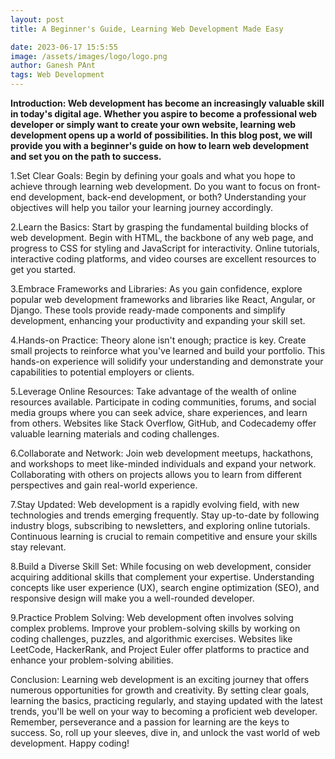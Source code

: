 ```yaml
---
layout: post
title: A Beginner's Guide, Learning Web Development Made Easy

date: 2023-06-17 15:5:55
image: /assets/images/logo/logo.png
author: Ganesh PAnt
tags: Web Development
---
```


**Introduction:
Web development has become an increasingly valuable skill in today's digital age. Whether you aspire to become a professional web developer or simply want to create your own website, learning web development opens up a world of possibilities. In this blog post, we will provide you with a beginner's guide on how to learn web development and set you on the path to success.**

1.Set Clear Goals:
Begin by defining your goals and what you hope to achieve through learning web development. Do you want to focus on front-end development, back-end development, or both? Understanding your objectives will help you tailor your learning journey accordingly.

2.Learn the Basics:
Start by grasping the fundamental building blocks of web development. Begin with HTML, the backbone of any web page, and progress to CSS for styling and JavaScript for interactivity. Online tutorials, interactive coding platforms, and video courses are excellent resources to get you started.

3.Embrace Frameworks and Libraries:
As you gain confidence, explore popular web development frameworks and libraries like React, Angular, or Django. These tools provide ready-made components and simplify development, enhancing your productivity and expanding your skill set.

4.Hands-on Practice:
Theory alone isn't enough; practice is key. Create small projects to reinforce what you've learned and build your portfolio. This hands-on experience will solidify your understanding and demonstrate your capabilities to potential employers or clients.

5.Leverage Online Resources:
Take advantage of the wealth of online resources available. Participate in coding communities, forums, and social media groups where you can seek advice, share experiences, and learn from others. Websites like Stack Overflow, GitHub, and Codecademy offer valuable learning materials and coding challenges.

6.Collaborate and Network:
Join web development meetups, hackathons, and workshops to meet like-minded individuals and expand your network. Collaborating with others on projects allows you to learn from different perspectives and gain real-world experience.

7.Stay Updated:
Web development is a rapidly evolving field, with new technologies and trends emerging frequently. Stay up-to-date by following industry blogs, subscribing to newsletters, and exploring online tutorials. Continuous learning is crucial to remain competitive and ensure your skills stay relevant.

8.Build a Diverse Skill Set:
While focusing on web development, consider acquiring additional skills that complement your expertise. Understanding concepts like user experience (UX), search engine optimization (SEO), and responsive design will make you a well-rounded developer.

9.Practice Problem Solving:
Web development often involves solving complex problems. Improve your problem-solving skills by working on coding challenges, puzzles, and algorithmic exercises. Websites like LeetCode, HackerRank, and Project Euler offer platforms to practice and enhance your problem-solving abilities.

Conclusion:
Learning web development is an exciting journey that offers numerous opportunities for growth and creativity. By setting clear goals, learning the basics, practicing regularly, and staying updated with the latest trends, you'll be well on your way to becoming a proficient web developer. Remember, perseverance and a passion for learning are the keys to success. So, roll up your sleeves, dive in, and unlock the vast world of web development. Happy coding!
